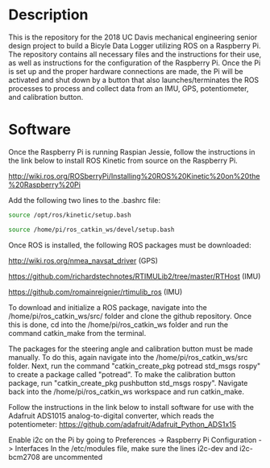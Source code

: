 # Description

This is the repository for the 2018 UC Davis mechanical engineering senior design project to build a Bicyle Data Logger utilizing ROS on a 
Raspberry Pi. The repository contains all necessary files and the instructions for their use, as well as instructions for the configuration
of the Raspberry Pi. Once the Pi is set up and the proper hardware connections are made, the Pi will be activated and shut
down by a button that also launches/terminates the ROS processes to process and collect data from an IMU, GPS, potentiometer, and 
calibration button.

# Software
Once the Raspberry Pi is running Raspian Jessie, follow the instructions in the link below to install ROS Kinetic from source on the 
Raspberry Pi.

http://wiki.ros.org/ROSberryPi/Installing%20ROS%20Kinetic%20on%20the%20Raspberry%20Pi

Add the following two lines to the .bashrc file:

```bash
source /opt/ros/kinetic/setup.bash
```
```bash
source /home/pi/ros_catkin_ws/devel/setup.bash
```


Once ROS is installed, the following ROS packages must be downloaded:

http://wiki.ros.org/nmea_navsat_driver (GPS)

https://github.com/richardstechnotes/RTIMULib2/tree/master/RTHost (IMU)

https://github.com/romainreignier/rtimulib_ros (IMU)

To download and initialize a ROS package, navigate into the /home/pi/ros_catkin_ws/src/ folder and clone the github repository. Once this is done, cd into the /home/pi/ros_catkin_ws folder and run the command catkin_make from the terminal.

The packages for the steering angle and calibration button must be made manually. To do this, again navigate into the 
/home/pi/ros_catkin_ws/src folder. Next, run the command "catkin_create_pkg potread std_msgs rospy" to create a package called "potread".
To make the calibration button package, run "catkin_create_pkg pushbutton std_msgs rospy". Navigate back into the /home/pi/ros_catkin_ws
workspace and run catkin_make.

Follow the instructions in the link below to install software for use with the Adafruit ADS1015 analog-to-digital converter, which reads
the potentiometer:
https://github.com/adafruit/Adafruit_Python_ADS1x15

Enable i2c on the Pi by going to Preferences -> Raspberry Pi Configuration -> Interfaces
In the /etc/modules file, make sure the lines i2c-dev and i2c-bcm2708 are uncommented
